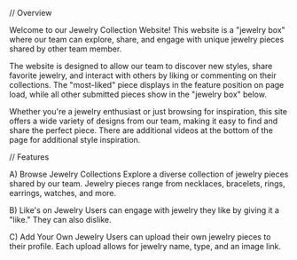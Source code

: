 // Overview

Welcome to our Jewelry Collection Website! This website is a "jewelry box" where our team can explore, share, and engage with unique jewelry pieces shared by other team member. 

The website is designed to allow our team to discover new styles, share favorite jewelry, and interact with others by liking or commenting on their collections. The "most-liked" piece displays in the feature position on page load, while all other submitted pieces show in the "jewelry box" below.

Whether you're a jewelry enthusiast or just browsing for inspiration, this site offers a wide variety of designs from our team, making it easy to find and share the perfect piece. There are additional videos at the bottom of the page for additional style inspiration.

// Features

A) Browse Jewelry Collections
Explore a diverse collection of jewelry pieces shared by our team.
Jewelry pieces range from necklaces, bracelets, rings, earrings, watches, and more.

B) Like's on Jewelry
Users can engage with jewelry they like by giving it a "like." They can also dislike.

C) Add Your Own Jewelry
Users can upload their own jewelry pieces to their profile.
Each upload allows for jewelry name, type, and an image link.